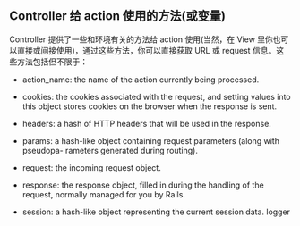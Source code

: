 ## Controller 给 action 使用的方法(或变量)

Controller 提供了一些和环境有关的方法给 action 使用(当然，在 View 里你也可以直接或间接使用)，通过这些方法，你可以直接获取 URL 或 request 信息。这些方法包括但不限于：

- action_name:
the name of the action currently being processed.

- cookies:
the cookies associated with the request, and setting values into this object stores cookies on the browser when the response is sent.

- headers:
a hash of HTTP headers that will be used in the response.

- params:
a hash-like object containing request parameters (along with pseudopa- rameters generated during routing).

- request:
the incoming request object.

- response:
the response object, filled in during the handling of the request, normally managed for you by Rails.

- session:
a hash-like object representing the current session data.
logger
